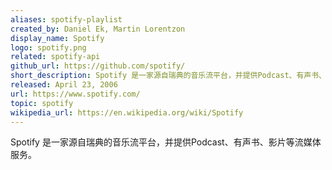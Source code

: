 ```yaml
---
aliases: spotify-playlist
created_by: Daniel Ek, Martin Lorentzon 
display_name: Spotify
logo: spotify.png
related: spotify-api
github_url: https://github.com/spotify/
short_description: Spotify 是一家源自瑞典的音乐流平台，并提供Podcast、有声书、影片等流媒体服务。
released: April 23, 2006
url: https://www.spotify.com/
topic: spotify
wikipedia_url: https://en.wikipedia.org/wiki/Spotify
---
```

Spotify 是一家源自瑞典的音乐流平台，并提供Podcast、有声书、影片等流媒体服务。